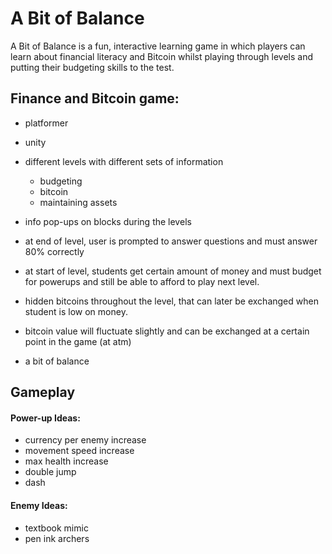 # A Bit of Balance
A Bit of Balance is a fun, interactive learning game in which players can learn about financial literacy and Bitcoin whilst playing through levels and putting their budgeting skills to the test.

## Finance and Bitcoin game:
- platformer
- unity
- different levels with different sets of information 
	- budgeting
	- bitcoin
	- maintaining assets
- info pop-ups on blocks during the levels
- at end of level, user is prompted to answer questions and must answer 80% correctly 
- at start of level, students get certain amount of money and must budget for powerups and still be able to afford to play next level. 
- hidden bitcoins throughout the level, that can later be exchanged when student is low on money.
- bitcoin value will fluctuate slightly and can be exchanged at a certain point in the game (at atm)

- a bit of balance

## Gameplay
#### Power-up Ideas:
- currency per enemy increase
- movement speed increase
- max health increase
- double jump
- dash

#### Enemy Ideas:
- textbook mimic
- pen ink archers

